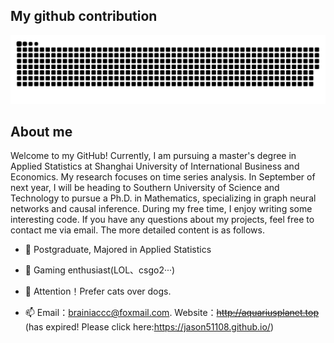 ## My github contribution

<picture>
  <source media="(prefers-color-scheme: dark)" srcset="https://raw.githubusercontent.com/jason51108/jason51108/output/github-contribution-grid-snake-dark.svg">
  <source media="(prefers-color-scheme: light)" srcset="https://raw.githubusercontent.com/jason51108/jason51108/output/github-contribution-grid-snake.svg">
  <img alt="github contribution grid snake animation" src="https://raw.githubusercontent.com/lxfriday/lxfriday/output/github-contribution-grid-snake.svg">
</picture>

## About me
Welcome to my GitHub! Currently, I am pursuing a master's degree in Applied Statistics at Shanghai University of International Business and Economics. My research focuses on time series analysis. In September of next year, I will be heading to Southern University of Science and Technology to pursue a Ph.D. in Mathematics, specializing in graph neural networks and causal inference. During my free time, I enjoy writing some interesting code. If you have any questions about my projects, feel free to contact me via email.
The more detailed content is as follows.

- 👋 Postgraduate, Majored in Applied Statistics

- 👀 Gaming enthusiast(LOL、csgo2···)

- 🌱 Attention！Prefer cats over dogs.

- 📫 Email：brainiaccc@foxmail.com.  Website：~~http://aquariusplanet.top~~ (has expired! Please click here:https://jason51108.github.io/) 


<!---
jason51108/jason51108 is a ✨ special ✨ repository because its `README.md` (this file) appears on your GitHub profile.
You can click the Preview link to take a look at your changes.
--->

